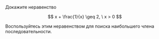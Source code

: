 Докажите неравенство

$$ x + \frac{1}{x} \geq 2, \ x > 0 $$

Воспользуйтесь этим неравенством для поиска наибольшего члена последовательности.